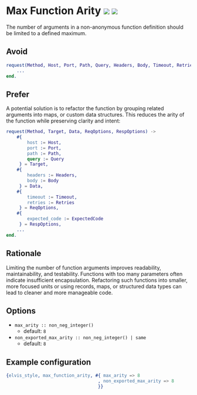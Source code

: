 # Max Function Arity [![](https://img.shields.io/badge/since-3.0.0-blue)](https://github.com/inaka/elvis_core/releases/tag/3.0.0) ![](https://img.shields.io/badge/BEAM-yes-orange)

The number of arguments in a non-anonymous function definition should be limited to a defined
maximum.

## Avoid

```erlang
request(Method, Host, Port, Path, Query, Headers, Body, Timeout, Retries, ExpectedCode) ->
    ...
end.
```

## Prefer

A potential solution is to refactor the function by grouping related arguments into maps, or
custom data structures. This reduces the arity of the function while preserving clarity and intent:

```erlang
request(Method, Target, Data, ReqOptions, RespOptions) ->
    #{
        host := Host,
        port := Port,
        path := Path,
        query := Query
     } = Target,
    #{
        headers := Headers,
        body := Body
     } = Data,
    #{
        timeout := Timeout,
        retries := Retries
     } = ReqOptions,
    #{
        expected_code := ExpectedCode
     } = RespOptions,
    ...
end.
```

## Rationale

Limiting the number of function arguments improves readability, maintainability, and testability.
Functions with too many parameters often indicate insufficient encapsulation. Refactoring such
functions into smaller, more focused units or using records, maps, or structured data types can
lead to cleaner and more manageable code.

## Options

- `max_arity :: non_neg_integer()`
  - default: `8`
- `non_exported_max_arity :: non_neg_integer() | same`
  - default: `8`

## Example configuration

```erlang
{elvis_style, max_function_arity, #{ max_arity => 8
                                   , non_exported_max_arity => 8
                                   }}
```
